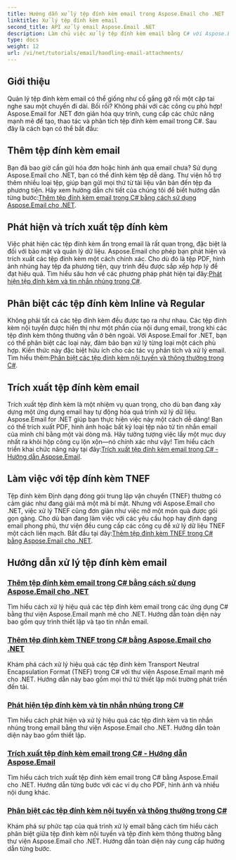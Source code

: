 ```yaml
---
title: Hướng dẫn xử lý tệp đính kèm email trong Aspose.Email cho .NET
linktitle: Xử lý tệp đính kèm email
second_title: API xử lý email Aspose.Email .NET
description: Làm chủ việc xử lý tệp đính kèm email bằng C# với Aspose.Email cho .NET. Khám phá cách thêm, phát hiện, trích xuất và phân biệt tệp đính kèm với hướng dẫn từng bước.
type: docs
weight: 12
url: /vi/net/tutorials/email/handling-email-attachments/
---
```

## Giới thiệu

Quản lý tệp đính kèm email có thể giống như cố gắng gỡ rối một cặp tai nghe sau một chuyến đi dài. Bối rối? Không phải với các công cụ phù hợp! Aspose.Email for .NET đơn giản hóa quy trình, cung cấp các chức năng mạnh mẽ để tạo, thao tác và phân tích tệp đính kèm email trong C#. Sau đây là cách bạn có thể bắt đầu:  

## Thêm tệp đính kèm email  

 Bạn đã bao giờ cần gửi hóa đơn hoặc hình ảnh qua email chưa? Sử dụng Aspose.Email cho .NET, bạn có thể đính kèm tệp dễ dàng. Thư viện hỗ trợ thêm nhiều loại tệp, giúp bạn gửi mọi thứ từ tài liệu văn bản đến tệp đa phương tiện. Hãy xem hướng dẫn chi tiết của chúng tôi để biết hướng dẫn từng bước:[Thêm tệp đính kèm email trong C# bằng cách sử dụng Aspose.Email cho .NET](./add-email-attachments-in-csharp/).  

## Phát hiện và trích xuất tệp đính kèm  

Việc phát hiện các tệp đính kèm ẩn trong email là rất quan trọng, đặc biệt là đối với bảo mật và quản lý dữ liệu. Aspose.Email cho phép bạn phát hiện và trích xuất các tệp đính kèm một cách chính xác. Cho dù đó là tệp PDF, hình ảnh nhúng hay tệp đa phương tiện, quy trình đều được sắp xếp hợp lý để đạt hiệu quả. Tìm hiểu sâu hơn về các phương pháp phát hiện tại đây:[Phát hiện tệp đính kèm và tin nhắn nhúng trong C#](./detecting-attachment-and-embedded-message-in-csharp/).  

## Phân biệt các tệp đính kèm Inline và Regular  

 Không phải tất cả các tệp đính kèm đều được tạo ra như nhau. Các tệp đính kèm nội tuyến được hiển thị như một phần của nội dung email, trong khi các tệp đính kèm thông thường vẫn ở bên ngoài. Với Aspose.Email for .NET, bạn có thể phân biệt các loại này, đảm bảo bạn xử lý từng loại một cách phù hợp. Kiến thức này đặc biệt hữu ích cho các tác vụ phân tích và xử lý email. Tìm hiểu thêm:[Phân biệt các tệp đính kèm nội tuyến và thông thường trong C#](./distinguishing-inline-and-regular-attachments-in-csharp/).  

## Trích xuất tệp đính kèm email  

Trích xuất tệp đính kèm là một nhiệm vụ quan trọng, cho dù bạn đang xây dựng một ứng dụng email hay tự động hóa quá trình xử lý dữ liệu. Aspose.Email for .NET giúp bạn thực hiện việc này một cách dễ dàng! Bạn có thể trích xuất PDF, hình ảnh hoặc bất kỳ loại tệp nào từ tin nhắn email của mình chỉ bằng một vài dòng mã. Hãy tưởng tượng việc lấy một mục duy nhất ra khỏi hộp công cụ lộn xộn—nó chính xác như vậy! Tìm hiểu cách triển khai chức năng này tại đây:[Trích xuất tệp đính kèm email trong C# - Hướng dẫn Aspose.Email](./extract-email-attachments-in-csharp/).  

## Làm việc với tệp đính kèm TNEF  

 Tệp đính kèm Định dạng đóng gói trung lập vận chuyển (TNEF) thường có cảm giác như đang giải mã một mã bí mật. Nhưng với Aspose.Email cho .NET, việc xử lý TNEF cũng đơn giản như việc mở một món quà được gói gọn gàng. Cho dù bạn đang làm việc với các yêu cầu họp hay định dạng email phong phú, thư viện đều cung cấp các công cụ để xử lý dữ liệu TNEF một cách liền mạch. Bắt đầu tại đây:[Thêm tệp đính kèm TNEF trong C# bằng Aspose.Email cho .NET](./add-tnef-attachments-in-csharp/).  

## Hướng dẫn xử lý tệp đính kèm email
### [Thêm tệp đính kèm email trong C# bằng cách sử dụng Aspose.Email cho .NET](./add-email-attachments-in-csharp/)
Tìm hiểu cách xử lý hiệu quả các tệp đính kèm email trong các ứng dụng C# bằng thư viện Aspose.Email mạnh mẽ cho .NET. Hướng dẫn toàn diện này bao gồm quy trình thiết lập và tạo tin nhắn email.
### [Thêm tệp đính kèm TNEF trong C# bằng Aspose.Email cho .NET](./add-tnef-attachments-in-csharp/)
Khám phá cách xử lý hiệu quả các tệp đính kèm Transport Neutral Encapsulation Format (TNEF) trong C# với thư viện Aspose.Email mạnh mẽ cho .NET. Hướng dẫn này bao gồm mọi thứ từ thiết lập môi trường phát triển đến tải.
### [Phát hiện tệp đính kèm và tin nhắn nhúng trong C#](./detecting-attachment-and-embedded-message-in-csharp/)
Tìm hiểu cách phát hiện và xử lý hiệu quả các tệp đính kèm và tin nhắn nhúng trong email bằng thư viện Aspose.Email cho .NET. Hướng dẫn toàn diện này bao gồm thiết lập.
### [Trích xuất tệp đính kèm email trong C# - Hướng dẫn Aspose.Email](./extract-email-attachments-in-csharp/)
Tìm hiểu cách trích xuất tệp đính kèm email trong C# bằng Aspose.Email cho .NET. Hướng dẫn từng bước với các ví dụ cho PDF, hình ảnh và nhiều nội dung khác.
### [Phân biệt các tệp đính kèm nội tuyến và thông thường trong C#](./distinguishing-inline-and-regular-attachments-in-csharp/)
Khám phá sự phức tạp của quá trình xử lý email bằng cách tìm hiểu cách phân biệt giữa tệp đính kèm nội tuyến và tệp đính kèm thông thường bằng thư viện Aspose.Email cho .NET. Hướng dẫn toàn diện này cung cấp hướng dẫn từng bước.
